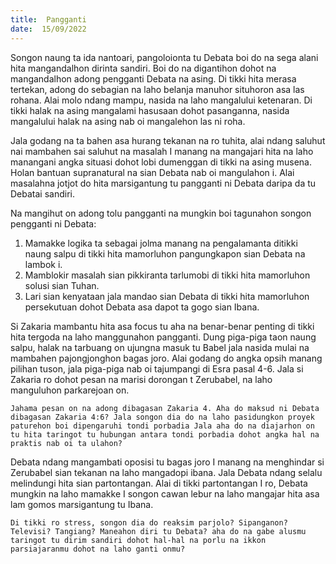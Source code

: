 ```yaml
---
title:  Pangganti
date:  15/09/2022
---
```


Songon  naung  ta ida  nantoari, pangoloionta tu Debata boi do na sega alani hita mangandalhon  dirinta sandiri.  Boi do na digantihon dohot  na  mangandalhon  adong  pengganti Debata na asing. Di tikki  hita  merasa tertekan, adong  do sebagian  na laho belanja manuhor situhoron  asa  las rohana.  Alai  molo  ndang  mampu, nasida na laho mangalului ketenaran. Di tikki halak na  asing   mangalami  hasusaan dohot pasanganna, nasida mangalului halak na asing nab oi  mangalehon  las ni roha.

Jala godang na ta bahen asa hurang tekanan na ro tuhita, alai ndang  saluhut nai mambahen sai saluhut na masalah I manang  na mangajari hita na laho manangani  angka situasi dohot  lobi dumenggan di tikki  na asing  musena.  Holan  bantuan supranatural na sian Debata nab oi  mangulahon i.  Alai masalahna jotjot do hita marsigantung  tu pangganti ni Debata daripa da tu Debatai sandiri.

Na mangihut on adong  tolu pangganti na mungkin boi tagunahon  songon  pengganti ni Debata:

1.	Mamakke logika ta sebagai jolma manang  na pengalamanta ditikki naung salpu di tikki hita mamorluhon pangungkapon sian Debata na lambok i.
2.	Mamblokir masalah sian pikkiranta tarlumobi di tikki hita mamorluhon solusi sian Tuhan.
3.	Lari sian kenyataan jala mandao sian Debata di tikki hita mamorluhon persekutuan dohot Debata asa dapot ta gogo sian Ibana.

Si Zakaria mambantu hita asa focus tu aha na benar-benar penting di tikki hita tergoda na laho manggunahon pangganti.  Dung  piga-piga taon naung salpu, halak na tarbuang  on ujungna masuk tu Babel jala nasida  mulai na mambahen  pajongjonghon  bagas joro. Alai godang do angka opsih  manang  pilihan tuson, jala piga-piga nab oi  tajumpangi  di Esra pasal 4-6. Jala si Zakaria  ro dohot  pesan  na marisi dorongan t  Zerubabel,  na laho  manguluhon  parkarejoan  on.

`Jahama pesan on na adong dibagasan Zakaria 4. Aha do maksud ni Debata dibagasan Zakaria 4:6? Jala songon dia do na laho pasidungkon proyek  paturehon boi dipengaruhi tondi porbadia Jala aha do na diajarhon on tu hita taringot tu hubungan antara tondi porbadia dohot angka hal na praktis nab oi ta ulahon?`

Debata ndang  mangambati  oposisi tu bagas joro I manang  na menghindar si Zerubabel sian tekanan na laho mangadopi ibana. Jala Debata ndang selalu melindungi hita sian partontangan.  Alai di tikki partontangan I ro, Debata  mungkin na laho mamakke I songon cawan lebur  na  laho  mangajar  hita asa  lam gomos  marsigantung  tu  Ibana.

`Di tikki ro stress, songon dia do reaksim parjolo? Sipanganon? Televisi? Tangiang? Maneahon diri tu Debata? aha do na gabe alusmu taringot tu dirim sandiri dohot hal-hal na porlu na ikkon parsiajaranmu dohot na laho ganti onmu?`